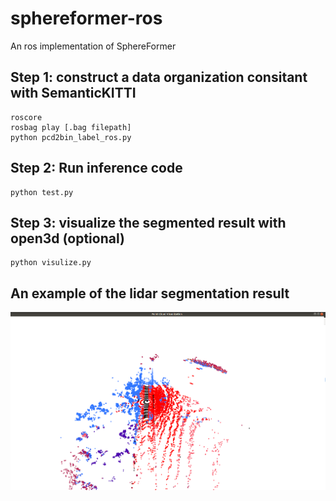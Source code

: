 # sphereformer-ros
An ros implementation of SphereFormer

## Step 1: construct a data organization consitant with SemanticKITTI

```
roscore
rosbag play [.bag filepath]
python pcd2bin_label_ros.py
```

## Step 2: Run inference code

```
python test.py

```

## Step 3: visualize the segmented result with open3d (optional)

```
python visulize.py

```

## An example of the lidar segmentation result
![alt text](https://github.com/ava-share/sphereformer-ros/blob/main/segmented_result_with_normalized_intensity.png)

